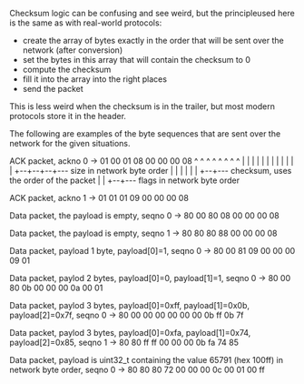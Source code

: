 Checksum logic can be confusing and see weird, but the principleused here is the same as with real-world protocols:
 - create the array of bytes exactly in the order that will be sent over the network (after conversion)
 - set the bytes in this array that will contain the checksum to 0
 - compute the checksum
 - fill it into the array into the right places
 - send the packet

This is less weird when the checksum is in the trailer, but most modern protocols store it in the header.

The following are examples of the byte sequences that are sent over the network for the given situations.

ACK packet, ackno 0
    -> 01 00 01 08 00 00 00 08
        ^  ^  ^  ^  ^  ^  ^  ^
        |  |  |  |  |  |  |  |
        |  |  |  |  +--+--+--+--- size in network byte order
        |  |  |  |
        |  |  +--+--- checksum, uses the order of the packet
        |  |
        +--+--- flags in network byte order

ACK packet, ackno 1
    -> 01 01 01 09 00 00 00 08

Data packet, the payload is empty, seqno 0
    -> 80 00 80 08 00 00 00 08

Data packet, the payload is empty, seqno 1
    -> 80 80 80 88 00 00 00 08

Data packet, payload 1 byte, payload[0]=1, seqno 0
    -> 80 00 81 09 00 00 00 09 01

Data packet, paylod 2 bytes, payload[0]=0, payload[1]=1, seqno 0
    -> 80 00 80 0b 00 00 00 0a 00 01

Data packet, paylod 3 bytes, payload[0]=0xff, payload[1]=0x0b, payload[2]=0x7f, seqno 0
    -> 80 00 00 00 00 00 00 0b ff 0b 7f

Data packet, paylod 3 bytes, payload[0]=0xfa, payload[1]=0x74, payload[2]=0x85, seqno 1
    -> 80 80 ff ff 00 00 00 0b fa 74 85

Data packet, payload is uint32_t containing the value 65791 (hex 100ff) in network byte order, seqno 0
    -> 80 80 80 72 00 00 00 0c 00 01 00 ff

